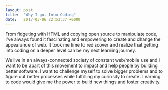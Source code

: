 ```yaml
---
layout: post
title:  "Why I got Into Coding"
date:   2017-03-06 22:53:37 +0000
---
```


From fidgeting with HTML and copying open source to manipulate code, I've always found it fascinating and empowering to create and change the appearance of web. It took me time to rediscover and realize that getting into coding on a deeper level can be my next learning journey. 

We live in an always-connected society of constant web/mobile use and I want to be apart of this movement to impact and help people by building better software. I want to challenge myself to solve bigger problems and to figure out better processes while fulfilling my curiosity to create. Learning to code would give me the power to build new things and foster creativity.
